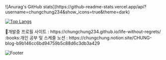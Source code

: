 
<div>
![Anurag's GitHub stats](https://github-readme-stats.vercel.app/api?username=chungchung234&show_icons=true&theme=dark)


[![Top Langs](https://github-readme-stats.vercel.app/api/top-langs/?username=chungchung234&langs_count=10&layout=compact&theme=dark)](https://github.com/chungchung234/chungchung234)
</div>
<div></div>
🔧개발중 프로필 사이트 : https://chungchung234.github.io/life-without-regrets/

<div></div>
:books:개인 공부 및 스케줄 노션 : https://chungchung.notion.site/CHUNG-blog-b9b146cc6bd94759b5c88d6c3db3a429



![Footer](https://capsule-render.vercel.app/api?type=waving&color=auto&height=200&section=footer)

